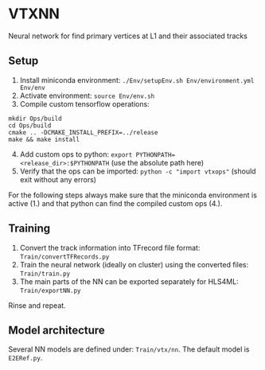 # VTXNN
Neural network for find primary vertices at L1 and their associated tracks

## Setup

1. Install miniconda environment: ```./Env/setupEnv.sh Env/environment.yml Env/env```
2. Activate environment: ```source Env/env.sh```
3. Compile custom tensorflow operations: 
  ```
  mkdir Ops/build
  cd Ops/build
  cmake .. -DCMAKE_INSTALL_PREFIX=../release
  make && make install
  ```
4. Add custom ops to python: ```export PYTHONPATH=<release_dir>:$PYTHONPATH``` (use the absolute path here)
5. Verify that the ops can be imported: ```python -c "import vtxops"``` (should exit without any errors)

For the following steps always make sure that the miniconda environment is active (1.) and that python can find the compiled custom ops (4.).

## Training

1. Convert the track information into TFrecord file format: ```Train/convertTFRecords.py```
2. Train the neural network (ideally on cluster) using the converted files: ```Train/train.py```
3. The main parts of the NN can be exported separately for HLS4ML: ```Train/exportNN.py```

Rinse and repeat.

## Model architecture

Several NN models are defined under: ```Train/vtx/nn```. The default model is ```E2ERef.py```.
